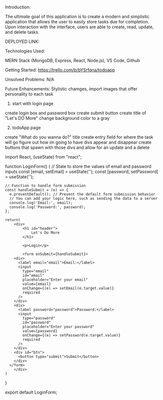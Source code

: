 Introduction:

The ultimate goal of this application is to create a modern and simplistic application that allows the user to easily store tasks due for completion. Upon interaction with the interface, users are able to create, read, update, and delete tasks. 





DEPLOYED LINK: 




Technologies Used: 

MERN Stack (MongoDB, Express, React, Node.js), VS Code, Github

Getting Started: https://trello.com/b/bYSrfqna/todoapp

Unsolved Problems: N/A

Future Enhancements: Stylistic chamges, import images that offer personality to each task





1. start with login page

create login box and password box
create submit button
create title of "Let's DO More"
change background color to a gray

2. todoApp page

create "What do you wanna do?" title
create entry field for where the task will go
figure out how im going to have divs appear and disappear
create buttons that spawn with those divs and allow for an update and a delete





import React, {useState} from "react";


function LoginForm() {
    // State to store the values of email and password inputs
    const [email, setEmail] = useState('');
    const [password, setPassword] = useState('');
  
    // Function to handle form submission
    const handleSubmit = (e) => {
      e.preventDefault(); // Prevent the default form submission behavior
      // You can add your logic here, such as sending the data to a server
      console.log('Email:', email);
      console.log('Password:', password);
    };
  
    return(
        <div>
            <h1 id="header">
                Let's Do More
            </h1>

            <p>Login</p>
            
            <form onSubmit={handleSubmit}>
        <div>
          <label email="email">Email:</label>
          <input
            type="email"
            id="email"
            placeholder="Enter your email"
            value={email}
            onChange={(e) => setEmail(e.target.value)}
            required
          />
        </div>
        <div>
          <label password="password">Password:</label>
          <input
            type="password"
            id="password"
            placeholder="Enter your password"
            value={password}
            onChange={(e) => setPassword(e.target.value)}
            required
          />
        </div>
        <div id="btn">
          <button type="submit">Submit</button>
        </div>
      </form>
        </div>
    )
}

export default LoginForm;